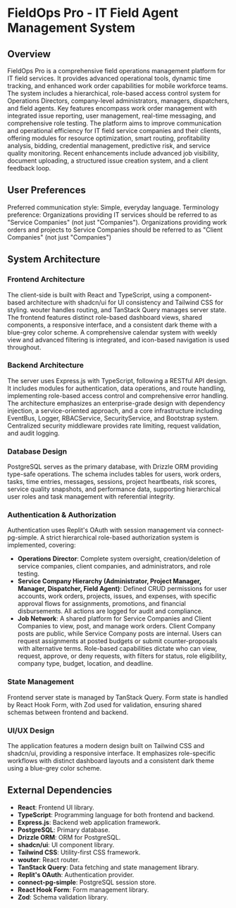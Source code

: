 # FieldOps Pro - IT Field Agent Management System

## Overview
FieldOps Pro is a comprehensive field operations management platform for IT field services. It provides advanced operational tools, dynamic time tracking, and enhanced work order capabilities for mobile workforce teams. The system includes a hierarchical, role-based access control system for Operations Directors, company-level administrators, managers, dispatchers, and field agents. Key features encompass work order management with integrated issue reporting, user management, real-time messaging, and comprehensive role testing. The platform aims to improve communication and operational efficiency for IT field service companies and their clients, offering modules for resource optimization, smart routing, profitability analysis, bidding, credential management, predictive risk, and service quality monitoring. Recent enhancements include advanced job visibility, document uploading, a structured issue creation system, and a client feedback loop.

## User Preferences
Preferred communication style: Simple, everyday language.
Terminology preference: Organizations providing IT services should be referred to as "Service Companies" (not just "Companies"). Organizations providing work orders and projects to Service Companies should be referred to as "Client Companies" (not just "Companies")

## System Architecture

### Frontend Architecture
The client-side is built with React and TypeScript, using a component-based architecture with shadcn/ui for UI consistency and Tailwind CSS for styling. wouter handles routing, and TanStack Query manages server state. The frontend features distinct role-based dashboard views, shared components, a responsive interface, and a consistent dark theme with a blue-grey color scheme. A comprehensive calendar system with weekly view and advanced filtering is integrated, and icon-based navigation is used throughout.

### Backend Architecture
The server uses Express.js with TypeScript, following a RESTful API design. It includes modules for authentication, data operations, and route handling, implementing role-based access control and comprehensive error handling. The architecture emphasizes an enterprise-grade design with dependency injection, a service-oriented approach, and a core infrastructure including EventBus, Logger, RBACService, SecurityService, and Bootstrap system. Centralized security middleware provides rate limiting, request validation, and audit logging.

### Database Design
PostgreSQL serves as the primary database, with Drizzle ORM providing type-safe operations. The schema includes tables for users, work orders, tasks, time entries, messages, sessions, project heartbeats, risk scores, service quality snapshots, and performance data, supporting hierarchical user roles and task management with referential integrity.

### Authentication & Authorization
Authentication uses Replit's OAuth with session management via connect-pg-simple. A strict hierarchical role-based authorization system is implemented, covering:
- **Operations Director**: Complete system oversight, creation/deletion of service companies, client companies, and administrators, and role testing.
- **Service Company Hierarchy (Administrator, Project Manager, Manager, Dispatcher, Field Agent)**: Defined CRUD permissions for user accounts, work orders, projects, issues, and expenses, with specific approval flows for assignments, promotions, and financial disbursements. All actions are logged for audit and compliance.
- **Job Network**: A shared platform for Service Companies and Client Companies to view, post, and manage work orders. Client Company posts are public, while Service Company posts are internal. Users can request assignments at posted budgets or submit counter-proposals with alternative terms. Role-based capabilities dictate who can view, request, approve, or deny requests, with filters for status, role eligibility, company type, budget, location, and deadline.

### State Management
Frontend server state is managed by TanStack Query. Form state is handled by React Hook Form, with Zod used for validation, ensuring shared schemas between frontend and backend.

### UI/UX Design
The application features a modern design built on Tailwind CSS and shadcn/ui, providing a responsive interface. It emphasizes role-specific workflows with distinct dashboard layouts and a consistent dark theme using a blue-grey color scheme.

## External Dependencies
- **React**: Frontend UI library.
- **TypeScript**: Programming language for both frontend and backend.
- **Express.js**: Backend web application framework.
- **PostgreSQL**: Primary database.
- **Drizzle ORM**: ORM for PostgreSQL.
- **shadcn/ui**: UI component library.
- **Tailwind CSS**: Utility-first CSS framework.
- **wouter**: React router.
- **TanStack Query**: Data fetching and state management library.
- **Replit's OAuth**: Authentication provider.
- **connect-pg-simple**: PostgreSQL session store.
- **React Hook Form**: Form management library.
- **Zod**: Schema validation library.